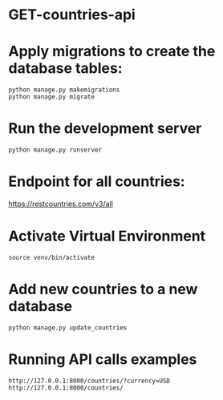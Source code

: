 # GET-countries-api

# Apply migrations to create the database tables:
    python manage.py makemigrations
    python manage.py migrate

# Run the development server
    python manage.py runserver

# Endpoint for all countries:
   https://restcountries.com/v3/all

# Activate Virtual Environment
    source venv/bin/activate   

# Add new countries to a new database
    python manage.py update_countries

# Running API calls examples
    http://127.0.0.1:8000/countries/?currency=USD
    http://127.0.0.1:8000/countries/
    
